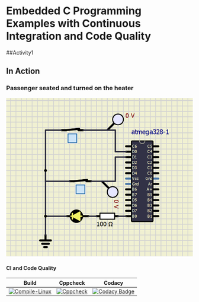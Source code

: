 # Embedded C Programming Examples with Continuous Integration and Code Quality

##Activity1

## In Action

### Passenger seated and turned on the heater
![ON](https://github.com/nikhilsai992/EmbeddedC/blob/5f16228ef20f4c354372532b5ee4b5701e387c44/simulation/SeatedHeaterOn.PNG)

#### CI and Code Quality

|Build|Cppcheck|Codacy|
|:--:|:--:|:--:|
|[![Compile-Linux](https://github.com/nikhilsai992/EmbeddedC/actions/workflows/compile.yml/badge.svg)](https://github.com/nikhilsai992/EmbeddedC/actions/workflows/compile.yml)|[![Cppcheck](https://github.com/nikhilsai992/EmbeddedC/actions/workflows/CodeQuality.yml/badge.svg)](https://github.com/nikhilsai992/EmbeddedC/actions/workflows/CodeQuality.yml)|[![Codacy Badge](https://app.codacy.com/project/badge/Grade/643b7ca2b2dc4daba1e700c216bb87d9)](https://www.codacy.com/gh/Bharathgopal/Emb-C/dashboard?utm_source=github.com&amp;utm_medium=referral&amp;utm_content=Bharathgopal/Emb-C&amp;utm_campaign=Badge_Grade)|
